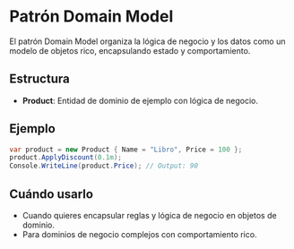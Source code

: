 # Patrón Domain Model

El patrón Domain Model organiza la lógica de negocio y los datos como un modelo de objetos rico, encapsulando estado y comportamiento.

## Estructura

- **Product**: Entidad de dominio de ejemplo con lógica de negocio.

## Ejemplo

```csharp
var product = new Product { Name = "Libro", Price = 100 };
product.ApplyDiscount(0.1m);
Console.WriteLine(product.Price); // Output: 90
```

## Cuándo usarlo

- Cuando quieres encapsular reglas y lógica de negocio en objetos de dominio.
- Para dominios de negocio complejos con comportamiento rico.
